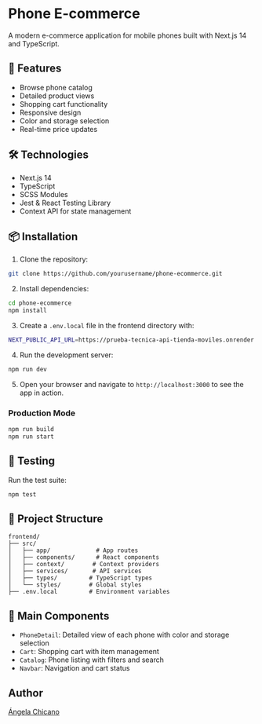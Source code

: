 # Phone E-commerce

A modern e-commerce application for mobile phones built with Next.js 14 and TypeScript.

## 🚀 Features

- Browse phone catalog
- Detailed product views
- Shopping cart functionality
- Responsive design
- Color and storage selection
- Real-time price updates

## 🛠️ Technologies

- Next.js 14
- TypeScript
- SCSS Modules
- Jest & React Testing Library
- Context API for state management

## 📦 Installation

1. Clone the repository:

```bash
git clone https://github.com/yourusername/phone-ecommerce.git
```

2. Install dependencies:

```bash
cd phone-ecommerce
npm install
```

3. Create a `.env.local` file in the frontend directory with:

```bash
NEXT_PUBLIC_API_URL=https://prueba-tecnica-api-tienda-moviles.onrender.com
```

4. Run the development server:

```bash
npm run dev
```

5. Open your browser and navigate to `http://localhost:3000` to see the app in action.

### Production Mode

```bash
npm run build
npm run start
```
## 🧪 Testing

Run the test suite:

```bash
npm test
```

## 📁 Project Structure

```
frontend/
├── src/
│   ├── app/             # App routes
│   ├── components/      # React components
│   ├── context/        # Context providers
│   ├── services/       # API services
│   ├── types/         # TypeScript types
│   └── styles/        # Global styles
├── .env.local         # Environment variables
```

## 🌟 Main Components

- `PhoneDetail`: Detailed view of each phone with color and storage selection
- `Cart`: Shopping cart with item management
- `Catalog`: Phone listing with filters and search
- `Navbar`: Navigation and cart status

## Author

[Ángela Chicano](https://github.com/chicano85)
